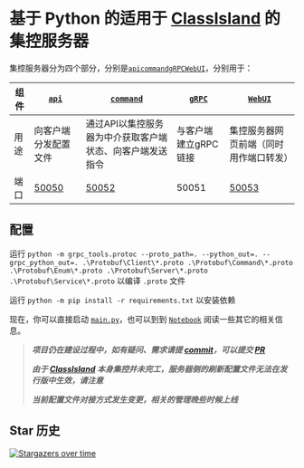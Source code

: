 # 基于 Python 的适用于 [ClassIsland](https://github.com/classisland/classisland) 的集控服务器

集控服务器分为四个部分，分别是[`api`](./ManagementServer/api.py)[`command`](./ManagementServer/command.py)[`gRPC`](./ManagementServer/gRPC.py)[`WebUI`](./webui/README.md)，分别用于：

| 组件 | [`api`](./ManagementServer/api.py)   | [`command`](./ManagementServer/command.py) | [`gRPC`](./ManagementServer/gRPC.py) | [`WebUI`](./webui/README.md)     |
|----|--------------------------------------|--------------------------------------------|--------------------------------------|----------------------------------|
| 用途 | 向客户端分发配置文件                           | 通过API以集控服务器为中介获取客户端状态、向客户端发送指令             | 与客户端建立gRPC链接                         | 集控服务器网页前端（同时用作端口转发）              |
| 端口 | [50050](http://127.0.0.1:50050/docs) | [50052](http://127.0.0.1:50052/docs)       | 50051                                | [50053](http://127.0.0.1:50053/) |

## 配置

运行 `python -m grpc_tools.protoc --proto_path=. --python_out=. --grpc_python_out=. .\Protobuf\Client\*.proto .\Protobuf\Command\*.proto .\Protobuf\Enum\*.proto .\Protobuf\Server\*.proto .\Protobuf\Service\*.proto` 以编译 `.proto` 文件

运行 `python -m pip install -r requirements.txt` 以安装依赖

现在，你可以直接启动 [`main.py`](./main.py)，也可以到到 [`Notebook`](./ServerPresentation.ipynb) 阅读一些其它的相关信息。

> ***项目仍在建设过程中，如有疑问、需求请提 [commit](https://github.com/kaokao221/ClassIslandManagementServer.py/issues/new)，可以提交 [PR](https://github.com/kaokao221/ClassIslandManagementServer.py/compare)***
> 
> ***由于 [ClassIsland](https://github.com/classisland/classisland) 本身集控并未完工，服务器侧的刷新配置文件无法在发行版中生效，请注意***
>
> ***当前配置文件对接方式发生变更，相关的管理晚些时候上线***

## Star 历史
[![Stargazers over time](https://starchart.cc/kaokao221/ClassIslandManagementServer.py.svg?variant=adaptive)](https://starchart.cc/kaokao221/ClassIslandManagementServer.py)
